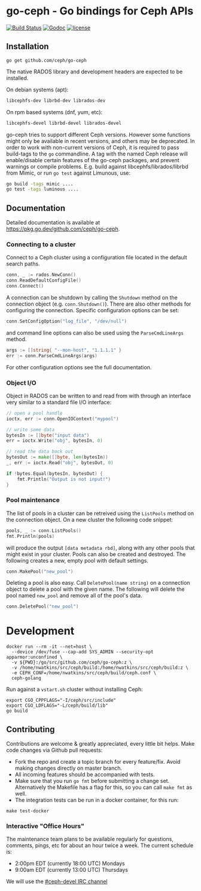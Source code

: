 # go-ceph - Go bindings for Ceph APIs

[![Build Status](https://travis-ci.org/ceph/go-ceph.svg)](https://travis-ci.org/ceph/go-ceph) [![Godoc](http://img.shields.io/badge/godoc-reference-blue.svg?style=flat)](https://godoc.org/github.com/ceph/go-ceph) [![license](http://img.shields.io/badge/license-MIT-red.svg?style=flat)](https://raw.githubusercontent.com/ceph/go-ceph/master/LICENSE)

## Installation

    go get github.com/ceph/go-ceph

The native RADOS library and development headers are expected to be installed.

On debian systems (apt):
```sh
libcephfs-dev librbd-dev librados-dev
```

On rpm based systems (dnf, yum, etc):
```sh
libcephfs-devel librbd-devel librados-devel
```

go-ceph tries to support different Ceph versions. However some functions might
only be available in recent versions, and others may be deprecated. In order to
work with non-current versions of Ceph, it is required to pass build-tags to
the `go` commandline. A tag with the named Ceph release will enable/disable
certain features of the go-ceph packages, and prevent warnings or compile
problems. E.g. build against libcephfs/librados/librbd from Mimic, or run `go
test` against Limunous, use:
```sh
go build -tags mimic ....
go test -tags luminous ....
```

## Documentation

Detailed documentation is available at
<https://pkg.go.dev/github.com/ceph/go-ceph>.

### Connecting to a cluster

Connect to a Ceph cluster using a configuration file located in the default
search paths.

```go
conn, _ := rados.NewConn()
conn.ReadDefaultConfigFile()
conn.Connect()
```

A connection can be shutdown by calling the `Shutdown` method on the
connection object (e.g. `conn.Shutdown()`). There are also other methods for
configuring the connection. Specific configuration options can be set:

```go
conn.SetConfigOption("log_file", "/dev/null")
```

and command line options can also be used using the `ParseCmdLineArgs` method.

```go
args := []string{ "--mon-host", "1.1.1.1" }
err := conn.ParseCmdLineArgs(args)
```

For other configuration options see the full documentation.

### Object I/O

Object in RADOS can be written to and read from with through an interface very
similar to a standard file I/O interface:

```go
// open a pool handle
ioctx, err := conn.OpenIOContext("mypool")

// write some data
bytesIn := []byte("input data")
err = ioctx.Write("obj", bytesIn, 0)

// read the data back out
bytesOut := make([]byte, len(bytesIn))
_, err := ioctx.Read("obj", bytesOut, 0)

if !bytes.Equal(bytesIn, bytesOut) {
    fmt.Println("Output is not input!")
}
```

### Pool maintenance

The list of pools in a cluster can be retreived using the `ListPools` method
on the connection object. On a new cluster the following code snippet:

```go
pools, _ := conn.ListPools()
fmt.Println(pools)
```

will produce the output `[data metadata rbd]`, along with any other pools that
might exist in your cluster. Pools can also be created and destroyed. The
following creates a new, empty pool with default settings.

```go
conn.MakePool("new_pool")
```

Deleting a pool is also easy. Call `DeletePool(name string)` on a connection object to
delete a pool with the given name. The following will delete the pool named
`new_pool` and remove all of the pool's data.

```go
conn.DeletePool("new_pool")
```

# Development

```
docker run --rm -it --net=host \
  --device /dev/fuse --cap-add SYS_ADMIN --security-opt apparmor:unconfined \
  -v ${PWD}:/go/src/github.com/ceph/go-ceph:z \
  -v /home/nwatkins/src/ceph/build:/home/nwatkins/src/ceph/build:z \
  -e CEPH_CONF=/home/nwatkins/src/ceph/build/ceph.conf \
  ceph-golang
```

Run against a `vstart.sh` cluster without installing Ceph:

```
export CGO_CPPFLAGS="-I/ceph/src/include"
export CGO_LDFLAGS="-L/ceph/build/lib"
go build
```

## Contributing

Contributions are welcome & greatly appreciated, every little bit helps. Make code changes via Github pull requests:

- Fork the repo and create a topic branch for every feature/fix. Avoid
  making changes directly on master branch.
- All incoming features should be accompanied with tests.
- Make sure that you run `go fmt` before submitting a change
  set. Alternatively the Makefile has a flag for this, so you can call
  `make fmt` as well.
- The integration tests can be run in a docker container, for this run:

```
make test-docker
```

### Interactive "Office Hours"

The maintenance team plans to be available regularly for questions, comments,
pings, etc for about an hour twice a week. The current schedule is:

* 2:00pm EDT (currently 18:00 UTC) Mondays
* 9:00am EDT (currently 13:00 UTC) Thursdays

We will use the [#ceph-devel IRC channel](https://ceph.io/irc/)
